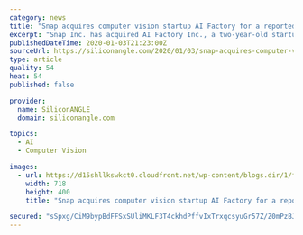 ```yaml
---
category: news
title: "Snap acquires computer vision startup AI Factory for a reported $166M"
excerpt: "Snap Inc. has acquired AI Factory Inc., a two-year-old startup that makes computer vision and video analysis software, for a reported $166 million. The acquisition became public this morning via ..."
publishedDateTime: 2020-01-03T21:23:00Z
sourceUrl: https://siliconangle.com/2020/01/03/snap-acquires-computer-vision-startup-ai-factory-reported-166m/
type: article
quality: 54
heat: 54
published: false

provider:
  name: SiliconANGLE
  domain: siliconangle.com

topics:
  - AI
  - Computer Vision

images:
  - url: https://d15shllkswkct0.cloudfront.net/wp-content/blogs.dir/1/files/2020/01/snapchat.png
    width: 718
    height: 400
    title: "Snap acquires computer vision startup AI Factory for a reported $166M"

secured: "sSpxg/CiM9bypBdFFSxSUliMKLF3T4ckhdPffvIxTrxqcsyuGr57Z/Z0mPzBJQ/DzSPknuUljFoT8ruHo1PRjQ3SNvWJ+nfNiMT6mqOXb1OwpOb2MB/pcOqU0rya4ddnkd7p7Mgn5i7xOvhpnIV1JCA/u91AEdBbhhbn3wBuHIsDELHfNeg5//IDDWzzTQsJJv1FKCC29Etf0l8tSOIKQzT/k3eOAB8HCtBLt7uUhIHgX6geXrMTB858Hy0jm9yaDPH2mfnAbELz8UoWWi0kGw5prkuwp3X+5NTZeLSlz6yHXoX07AfjQSvusrOTnRxu;NK0dhiZkU45L+xTlmxWA0A=="
---
```


